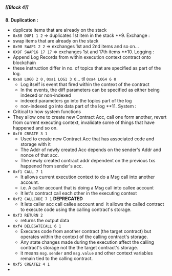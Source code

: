 ##### [[Block 4]]

**8. Duplication :** 
- duplicate items that are already on the stack
- `0x80 DUP1 1 2` => duplicates 1st item in the stack
**9. Exchange : 
- swap items that are already on the stack
- `0x90 SWAP1 2 2` => exchanges 1st and 2nd items and so on...
- `0X9F SWAP16 17 17` => exchanges 1st and 17th items
**10. Logging  :
- Append Log Records from within execution context contract onto blockchain
- these instruction differ in no. of topics that are specified as part of the log.
- `0xa0 LOG0 2 0` , `0xa1 LOG1 3 0`...  til `0xa4 LOG4 6 0` 
	- Log itself is event that fired within the context of the contract
	- In the events, the diff parameters can be specified as either being indexed or non-indexed
	- indexed parameters go into the topics part of the log
	- non-indexed go into data part of the log
**11. System :
- Critical to how system functions
- They allow one to create new Contract Acc, call one form another, revert from current executing context, invalidate some of things that have happened and so on.
- `0xf0 CREATE 3 1` 
	- Used to create new Contract Acc that has associated code and storage with it
	- The Addr of newly created Acc depends on the sender's Addr and nonce of that acc.
	- The newly created contract addr dependent on the previous txs happened from sender's acc.
- `0xf1 CALL 7 1`
	- It allows current execution context to do a Msg call into another account.
	- i.e. A caller account that is doing a Msg call into callee account
	- It let's contract call each other in the executing context
- `0xf2 CALLCODE 7 1` **DEPRECATED**
	- It lets caller acc call callee account and  it allows the called contract to execute code using the calling contract's storage.
- `0xf3 RETURN 2 `
	- returns the output data
- `0xf4 DELEGATECALL 6 1`
	- Executes code from another contract (the target contract) but operates within the context of the calling contract's storage.
	- Any state changes made during the execution affect the calling contract's storage not the the target contract's storage.
	- it means `msg.sender` and `msg.value` and other context variables remain tied to the calling contract.
- `0xf5 CREATE2 4 1`
- 